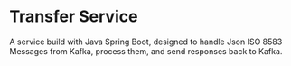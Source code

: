 # Transfer Service
A service build with Java Spring Boot, designed to handle Json ISO 8583 Messages from Kafka, process them, and send responses back to Kafka.